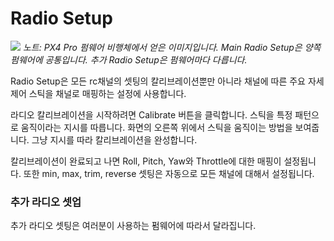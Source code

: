# Radio Setup

![](PX4Radio.jpg)
*노트: PX4 Pro 펌웨어 비행체에서 얻은 이미지입니다. Main Radio Setup은 양쪽 펌웨어에 공통입니다. 추가 Radio Setup은 펌웨어마다 다릅니다.*

Radio Setup은 모든 rc채널의 셋팅의 칼리브레이션뿐만 아니라 채널에 따른 주요 자세제어 스틱을 채널로 매핑하는 설정에 사용합니다.

라디오 칼리브레이션을 시작하려면 Calibrate 버튼을 클릭합니다. 스틱을 특정 패턴으로 움직이라는 지시를 따릅니다. 화면의 오른쪽 위에서 스틱을 움직이는 방법을 보여줍니다. 그냥 지시를 따라 칼리브레이션을 완성합니다.

칼리브레이션이 완료되고 나면 Roll, Pitch, Yaw와 Throttle에 대한 매핑이 설정됩니다. 또한 min, max, trim, reverse 셋팅은 자동으로 모든 채널에 대해서 설정됩니다.

### 추가 라디오 셋업

추가 라디오 셋팅은 여러분이 사용하는 펌웨어에 따라서 달라집니다.